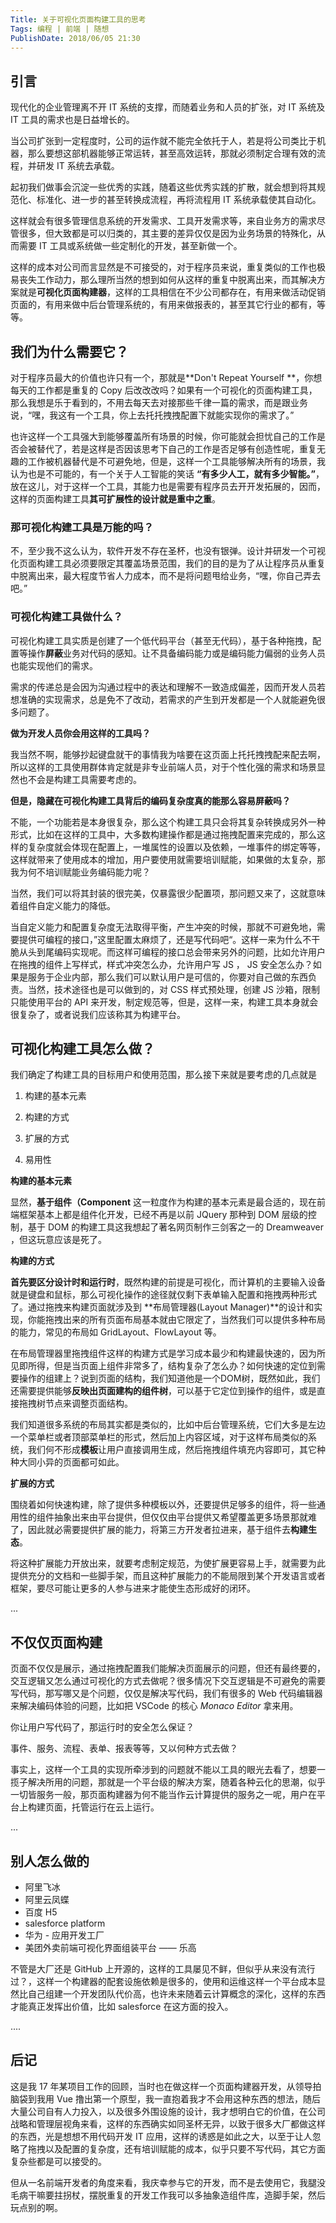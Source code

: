 ```yaml
---
Title: 关于可视化页面构建工具的思考
Tags: 编程 | 前端 | 随想
PublishDate: 2018/06/05 21:30
---
```


## 引言

现代化的企业管理离不开 IT 系统的支撑，而随着业务和人员的扩张，对 IT 系统及 IT 工具的需求也是日益增长的。

当公司扩张到一定程度时，公司的运作就不能完全依托于人，若是将公司类比于机器，那么要想这部机器能够正常运转，甚至高效运转，那就必须制定合理有效的流程，并研发 IT 系统去承载。

起初我们做事会沉淀一些优秀的实践，随着这些优秀实践的扩散，就会想到将其规范化、标准化、进一步的甚至转换成流程，再将流程用 IT 系统承载使其自动化。

这样就会有很多管理信息系统的开发需求、工具开发需求等，来自业务方的需求尽管很多，但大致都是可以归类的，其主要的差异仅仅是因为业务场景的特殊化，从而需要 IT 工具或系统做一些定制化的开发，甚至新做一个。

这样的成本对公司而言显然是不可接受的，对于程序员来说，重复类似的工作也极易丧失工作动力，那么理所当然的想到如何从这样的重复中脱离出来，而其解决方案就是**可视化页面构建器**，这样的工具相信在不少公司都存在，有用来做活动促销页面的，有用来做中后台管理系统的，有用来做报表的，甚至其它行业的都有，等等。



## 我们为什么需要它？

 对于程序员最大的价值也许只有一个，那就是**Don't Repeat Yourself **，你想每天的工作都是重复的 Copy 后改改改吗？如果有一个可视化的页面构建工具，那么我想是乐于看到的，不用去每天去对接那些千律一篇的需求，而是跟业务说，“嘿，我这有一个工具，你上去托托拽拽配置下就能实现你的需求了。”

也许这样一个工具强大到能够覆盖所有场景的时候，你可能就会担忧自己的工作是否会被替代了，若是这样是否因该思考下自己的工作是否足够有创造性呢，重复无趣的工作被机器替代是不可避免地，但是，这样一个工具能够解决所有的场景，我认为也是不可能的，有一个关于人工智能的笑话 **“有多少人工，就有多少智能。”**，放在这儿，对于这样一个工具，其能力也是需要有程序员去开开发拓展的，因而，这样的页面构建工具**其可扩展性的设计就是重中之重**。

### 那可视化构建工具是万能的吗？

不，至少我不这么认为，软件开发不存在圣杯，也没有银弹。设计并研发一个可视化页面构建工具必须要限定其覆盖场景范围，我们的目的是为了从让程序员从重复中脱离出来，最大程度节省人力成本，而不是将问题甩给业务，“嘿，你自己弄去吧。”

### 可视化构建工具做什么？

可视化构建工具实质是创建了一个低代码平台（甚至无代码），基于各种拖拽，配置等操作**屏蔽**业务对代码的感知。让不具备编码能力或是编码能力偏弱的业务人员也能实现他们的需求。

需求的传递总是会因为沟通过程中的表达和理解不一致造成偏差，因而开发人员若想准确的实现需求，总是免不了改动，若需求的产生到开发都是一个人就能避免很多问题了。

**做为开发人员你会用这样的工具吗？**

我当然不啊，能够抄起键盘就干的事情我为啥要在这页面上托托拽拽配来配去啊，所以这样的工具使用群体肯定就是非专业前端人员，对于个性化强的需求和场景显然也不会是构建工具需要考虑的。

**但是，隐藏在可视化构建工具背后的编码复杂度真的能那么容易屏蔽吗？**

不能，一个功能若是本身很复杂，那么这个构建工具只会将其复杂转换成另外一种形式，比如在这样的工具中，大多数构建操作都是通过拖拽配置来完成的，那么这样的复杂度就会体现在配置上，一堆属性的设置以及依赖，一堆事件的绑定等等，这样就带来了使用成本的增加，用户要使用就需要培训赋能，如果做的太复杂，那我为何不培训赋能业务编码能力呢？

当然，我们可以将其封装的很完美，仅暴露很少配置项，那问题又来了，这就意味着组件自定义能力的降低。

当自定义能力和配置复杂度无法取得平衡，产生冲突的时候，那就不可避免地，需要提供可编程的接口，”这里配置太麻烦了，还是写代码吧“。这样一来为什么不干脆从头到尾编码实现呢。而这样可编程的接口总会带来另外的问题，比如允许用户在拖拽的组件上写样式，样式冲突怎么办，允许用户写 JS ， JS 安全怎么办？如果是服务于企业内部，那么我们可以默认用户是可信的，你要对自己做的东西负责。当然，技术途径也是可以做到的，对 CSS 样式预处理，创建 JS 沙箱，限制只能使用平台的 API 来开发，制定规范等，但是，这样一来，构建工具本身就会很复杂了，或者说我们应该称其为构建平台。



## 可视化构建工具怎么做？

我们确定了构建工具的目标用户和使用范围，那么接下来就是要考虑的几点就是

1. 构建的基本元素

2. 构建的方式

3. 扩展的方式

4. 易用性


**构建的基本元素**

显然，**基于组件（Component** 这一粒度作为构建的基本元素是最合适的，现在前端框架基本上都是组件化开发，已经不再是以前 JQuery 那种到 DOM 层级的控制，基于 DOM 的构建工具这我想起了著名网页制作三剑客之一的 Dreamweaver ，但这玩意应该是死了。

**构建的方式**

**首先要区分设计时和运行时**，既然构建的前提是可视化，而计算机的主要输入设备就是键盘和鼠标，那么可视化操作的途径就仅剩下表单输入配置和拖拽两种形式了。通过拖拽来构建页面就涉及到 **布局管理器(Layout Manager)**的设计和实现，你能拖拽出来的所有页面布局基本就由它限定了，当然我们可以提供多种布局的能力，常见的布局如 GridLayout、FlowLayout 等。

在布局管理器里拖拽组件这样的构建方式是学习成本最少和构建最快速的，因为所见即所得，但是当页面上组件非常多了，结构复杂了怎么办？如何快速的定位到需要操作的组建上？说到页面的结构，我们知道他是一个DOM树，既然如此，我们还需要提供能够**反映出页面建构的组件树**，可以基于它定位到操作的组件，或是直接拖拽树节点来调整页面结构。

我们知道很多系统的布局其实都是类似的，比如中后台管理系统，它们大多是左边一个菜单栏或者顶部菜单栏的形式，然后加上内容区域，对于这样布局类似的系统，我们何不形成**模板**让用户直接调用生成，然后拖拽组件填充内容即可，其它种种大同小异的页面都可如此。

**扩展的方式**

围绕着如何快速构建，除了提供多种模板以外，还要提供足够多的组件，将一些通用性的组件抽象出来由平台提供，但仅仅由平台提供又希望覆盖更多场景那就难了，因此就必需要提供扩展的能力，将第三方开发者拉进来，基于组件去**构建生态**。

将这种扩展能力开放出来，就要考虑制定规范，为使扩展更容易上手，就需要为此提供充分的文档和一些脚手架，而且这种扩展能力的不能局限到某个开发语言或者框架，要尽可能让更多的人参与进来才能使生态形成好的闭环。

...

## 不仅仅页面构建

页面不仅仅是展示，通过拖拽配置我们能解决页面展示的问题，但还有最终要的，交互逻辑又怎么通过可视化的方式去做呢？很多情况下交互逻辑是不可避免的需要写代码，那写哪又是个问题，仅仅是解决写代码，我们有很多的 Web 代码编辑器来解决编码体验的问题，比如把 VSCode 的核心 *Monaco* *Editor*  拿来用。

你让用户写代码了，那运行时的安全怎么保证？

事件、服务、流程、表单、报表等等，又以何种方式去做？

事实上，这样一个工具的实现所牵涉到的问题就不能以工具的眼光去看了，想要一揽子解决所用的问题，那就是一个平台级的解决方案，随着各种云化的思潮，似乎一切皆服务一般，那页面构建器为何不能当作云计算提供的服务之一呢，用户在平台上构建页面，托管运行在云上运行。

...

## 别人怎么做的

- 阿里飞冰
- 阿里云凤蝶 
- 百度 H5
- salesforce platform
- 华为 - 应用开发工厂
- 美团外卖前端可视化界面组装平台 —— 乐高

不管是大厂还是 GitHub 上开源的，这样的工具屡见不鲜，但似乎从来没有流行过？，这样一个构建器的配套设施依赖是很多的，使用和运维这样一个平台成本显然比自己组建一个开发团队代价高，也许未来随着云计算概念的深化，这样的东西才能真正发挥出价值，比如 salesforce  在这方面的投入。

....



## 后记

这是我 17 年某项目工作的回顾，当时也在做这样一个页面构建器开发，从领导拍脑袋到我用 Vue 撸出第一个原型，我一直抱着我才不会用这种东西的想法，随后大量公司自有人力投入，以及很多外围设施的设计，我才想明白它的价值，在公司战略和管理层视角来看，这样的东西确实如同圣杯无异，以致于很多大厂都做这样的东西，光是想想不用代码开发 IT 应用，这样的诱惑是如此之大，以至于让人忽略了拖拽以及配置的复杂度，还有培训赋能的成本，似乎只要不写代码，其它方面复杂些都是可以接受的。

但从一名前端开发者的角度来看，我庆幸参与它的开发，而不是去使用它，我腿没毛病干嘛要拄拐杖，摆脱重复的开发工作我可以多抽象造组件库，造脚手架，然后玩点别的啊。